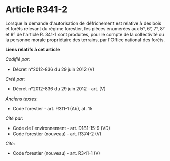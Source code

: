 # Article R341-2

Lorsque la demande d'autorisation de défrichement est relative à des bois et forêts relevant du régime forestier, les pièces
énumérées aux 5°, 6°, 7°, 8° et 9° de l'article R. 341-1 sont produites, pour le compte de la collectivité ou la personne
morale propriétaire des terrains, par l'Office national des forêts.

**Liens relatifs à cet article**

_Codifié par_:

  - Décret n°2012-836 du 29 juin 2012 (V)

_Créé par_:

  - Décret n°2012-836 du 29 juin 2012 - art. (V)

_Anciens textes_:

  - Code forestier - art. R311-1 (Ab), al. 15

_Cité par_:

  - Code de l'environnement - art. D181-15-9 (VD)
  - Code forestier (nouveau) - art. R374-2 (V)

_Cite_:

  - Code forestier (nouveau) - art. R341-1 (V)
